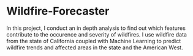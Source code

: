# Wildfire-Forecaster
In this project, I conduct an in depth analysis to find out which features contribute to the occurence and severity of wildfires.
I use wildfire data from the state of California coupled with Machine Learning to predict wildfire trends and affected areas in the
state and the American West.
